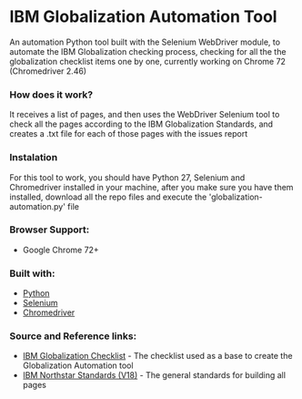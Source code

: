 # IBM Globalization Automation Tool

An automation Python tool built with the Selenium WebDriver module, to automate the IBM Globalization checking process, checking for all the the globalization checklist items one by one, currently working on Chrome 72 (Chromedriver 2.46)

### How does it work?

It receives a list of pages, and then uses the WebDriver Selenium tool to check all the pages according to the IBM Globalization Standards, and creates a .txt file for each of those pages with the issues report

### Instalation

For this tool to work, you should have Python 27, Selenium and Chromedriver installed in your machine, after you make sure you have them installed, download all the repo files and execute the 'globalization-automation.py' file

### Browser Support:

* Google Chrome 72+

### Built with:

* [Python](https://www.python.org/)
* [Selenium](https://github.com/SeleniumHQ/selenium)
* [Chromedriver](http://chromedriver.chromium.org)

### Source and Reference links:

* [IBM Globalization Checklist](https://ibm.ent.box.com/notes/293916499560?s=xlh67zuqbqlqjdtd62e9u2a9bo4zhj5w) - The checklist used as a base to create the Globalization Automation tool
* [IBM Northstar Standards (V18)](https://www.ibm.com/standards/web/v18/design/) - The general standards for building all pages
